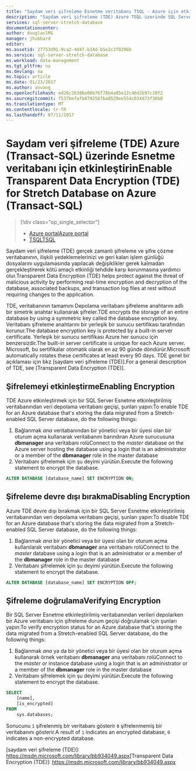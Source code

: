 ```yaml
---
title: "Saydam veri şifreleme Esnetme veritabanı TSQL - Azure için etkinleştirme | Microsoft Docs"
description: "Saydam veri şifreleme (TDE) Azure TSQL üzerinde SQL Server Esnetme veritabanı için etkinleştirin"
services: sql-server-stretch-database
documentationcenter: 
author: douglaslMS
manager: jhubbard
editor: 
ms.assetid: 27753d91-9ca2-4d47-b34d-b5e2c2f029bb
ms.service: sql-server-stretch-database
ms.workload: data-management
ms.tgt_pltfrm: na
ms.devlang: na
ms.topic: article
ms.date: 01/23/2017
ms.author: anvang
ms.openlocfilehash: ed26c2b386e08b76f78b4a05e12c46d2b97c20f2
ms.sourcegitcommit: f537befafb079256fba0529ee554c034d73f36b0
ms.translationtype: MT
ms.contentlocale: tr-TR
ms.lasthandoff: 07/11/2017
---
```

# <a name="enable-transparent-data-encryption-tde-for-stretch-database-on-azure-transact-sql"></a><span data-ttu-id="a70f2-103">Saydam veri şifreleme (TDE) Azure (Transact-SQL) üzerinde Esnetme veritabanı için etkinleştirin</span><span class="sxs-lookup"><span data-stu-id="a70f2-103">Enable Transparent Data Encryption (TDE) for Stretch Database on Azure (Transact-SQL)</span></span>
> [!div class="op_single_selector"]
> * [<span data-ttu-id="a70f2-104">Azure portal</span><span class="sxs-lookup"><span data-stu-id="a70f2-104">Azure portal</span></span>](sql-server-stretch-database-encryption-tde.md)
> * [<span data-ttu-id="a70f2-105">TSQL</span><span class="sxs-lookup"><span data-stu-id="a70f2-105">TSQL</span></span>](sql-server-stretch-database-tde-tsql.md)
>
>

<span data-ttu-id="a70f2-106">Saydam veri şifreleme (TDE) gerçek zamanlı şifreleme ve şifre çözme veritabanının, ilişkili yedeklemelerinizi ve geri kalan işlem günlüğü dosyalarını uygulamasında yapılacak değişiklikler gerek kalmadan gerçekleştirerek kötü amaçlı etkinliği tehdide karşı korunmasına yardımcı olur.</span><span class="sxs-lookup"><span data-stu-id="a70f2-106">Transparent Data Encryption (TDE) helps protect against the threat of malicious activity by performing real-time encryption and decryption of the database, associated backups, and transaction log files at rest without requiring changes to the application.</span></span>

<span data-ttu-id="a70f2-107">TDE, veritabanının tamamını Depolama veritabanı şifreleme anahtarını adlı bir simetrik anahtar kullanarak şifreler.</span><span class="sxs-lookup"><span data-stu-id="a70f2-107">TDE encrypts the storage of an entire database by using a symmetric key called the database encryption key.</span></span> <span data-ttu-id="a70f2-108">Veritabanı şifreleme anahtarını bir yerleşik bir sunucu sertifikası tarafından korunur.</span><span class="sxs-lookup"><span data-stu-id="a70f2-108">The database encryption key is protected by a built-in server certificate.</span></span> <span data-ttu-id="a70f2-109">Yerleşik bir sunucu sertifikası Azure her sunucu için benzersizdir.</span><span class="sxs-lookup"><span data-stu-id="a70f2-109">The built-in server certificate is unique for each Azure server.</span></span> <span data-ttu-id="a70f2-110">Microsoft, bu sertifikalar otomatik olarak en az 90 günde döndürür.</span><span class="sxs-lookup"><span data-stu-id="a70f2-110">Microsoft automatically rotates these certificates at least every 90 days.</span></span> <span data-ttu-id="a70f2-111">TDE genel bir açıklaması için bkz [saydam veri şifreleme (TDE)].</span><span class="sxs-lookup"><span data-stu-id="a70f2-111">For a general description of TDE, see [Transparent Data Encryption (TDE)].</span></span>

## <a name="enabling-encryption"></a><span data-ttu-id="a70f2-112">Şifrelemeyi etkinleştirme</span><span class="sxs-lookup"><span data-stu-id="a70f2-112">Enabling Encryption</span></span>
<span data-ttu-id="a70f2-113">TDE Azure etkinleştirmek için bir SQL Server Esnetme etkinleştirilmiş veritabanından veri depolama veritabanı geçişi, şunları yapın:</span><span class="sxs-lookup"><span data-stu-id="a70f2-113">To enable TDE for an Azure database that's storing the data migrated from a Stretch-enabled SQL Server database, do the following things:</span></span>

1. <span data-ttu-id="a70f2-114">Bağlanmak *ana* veritabanından bir yönetici veya bir üyesi olan bir oturum açma kullanarak veritabanını barındıran Azure sunucusuna **dbmanager** ana veritabanı rolü</span><span class="sxs-lookup"><span data-stu-id="a70f2-114">Connect to the *master* database on the Azure server hosting the database using a login that is an administrator or a member of the **dbmanager** role in the master database</span></span>
2. <span data-ttu-id="a70f2-115">Veritabanı şifrelemek için şu deyimi yürütün.</span><span class="sxs-lookup"><span data-stu-id="a70f2-115">Execute the following statement to encrypt the database.</span></span>

```sql
ALTER DATABASE [database_name] SET ENCRYPTION ON;
```

## <a name="disabling-encryption"></a><span data-ttu-id="a70f2-116">Şifreleme devre dışı bırakma</span><span class="sxs-lookup"><span data-stu-id="a70f2-116">Disabling Encryption</span></span>
<span data-ttu-id="a70f2-117">Azure TDE devre dışı bırakmak için bir SQL Server Esnetme etkinleştirilmiş veritabanından veri depolama veritabanı geçişi, şunları yapın:</span><span class="sxs-lookup"><span data-stu-id="a70f2-117">To disable TDE for an Azure database that's storing the data migrated from a Stretch-enabled SQL Server database, do the following things:</span></span>

1. <span data-ttu-id="a70f2-118">Bağlanmak *ana* bir yönetici veya bir üyesi olan bir oturum açma kullanılarak veritabanı **dbmanager** ana veritabanı rolü</span><span class="sxs-lookup"><span data-stu-id="a70f2-118">Connect to the *master* database using a login that is an administrator or a member of the **dbmanager** role in the master database</span></span>
2. <span data-ttu-id="a70f2-119">Veritabanı şifrelemek için şu deyimi yürütün.</span><span class="sxs-lookup"><span data-stu-id="a70f2-119">Execute the following statement to encrypt the database.</span></span>

```sql
ALTER DATABASE [database_name] SET ENCRYPTION OFF;
```

## <a name="verifying-encryption"></a><span data-ttu-id="a70f2-120">Şifreleme doğrulama</span><span class="sxs-lookup"><span data-stu-id="a70f2-120">Verifying Encryption</span></span>
<span data-ttu-id="a70f2-121">Bir SQL Server Esnetme etkinleştirilmiş veritabanından verileri depolarken bir Azure veritabanı için şifreleme durum geçişi doğrulamak için şunları yapın:</span><span class="sxs-lookup"><span data-stu-id="a70f2-121">To verify encryption status for an Azure database that's storing the data migrated from a Stretch-enabled SQL Server database, do the following things:</span></span>

1. <span data-ttu-id="a70f2-122">Bağlanmak *ana* ya da bir yönetici veya bir üyesi olan bir oturum açma kullanarak örnek veritabanı **dbmanager** ana veritabanı rolü</span><span class="sxs-lookup"><span data-stu-id="a70f2-122">Connect to the *master* or instance database using a login that is an administrator or a member of the **dbmanager** role in the master database</span></span>
2. <span data-ttu-id="a70f2-123">Veritabanı şifrelemek için şu deyimi yürütün.</span><span class="sxs-lookup"><span data-stu-id="a70f2-123">Execute the following statement to encrypt the database.</span></span>

```sql
SELECT
    [name],
    [is_encrypted]
FROM
    sys.databases;
```

<span data-ttu-id="a70f2-124">Sonucunu ```1``` şifrelenmiş bir veritabanı gösterir ```0``` şifrelenmemiş bir veritabanını gösterir.</span><span class="sxs-lookup"><span data-stu-id="a70f2-124">A result of ```1``` indicates an encrypted database, ```0``` indicates a non-encrypted database.</span></span>

<!--Anchors-->
<span data-ttu-id="a70f2-125">[saydam veri şifreleme (TDE)]: https://msdn.microsoft.com/library/bb934049.aspx</span><span class="sxs-lookup"><span data-stu-id="a70f2-125">[Transparent Data Encryption (TDE)]: https://msdn.microsoft.com/library/bb934049.aspx</span></span>


<!--Image references-->

<!--Link references-->
